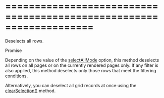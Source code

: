 <!--**
/*-------------------------------------------
    Auto-generated file. Do not modify.
-------------------------------------------

**-->
===================================================================
===================================================================

<!--shortDescription-->
Deselects all rows.
<!--/shortDescription-->

<!--returnType-->Promise<!--/returnType-->
<!--returnDescription-->

<!--/returnDescription-->

<!--fullDescription-->
Depending on the value of the [selectAllMode](/Documentation/ApiReference/UI_Widgets/dxDataGrid/Configuration/selection/#selectAllMode) option, this method deselects all rows on all pages or on the currently rendered pages only. If any filter is also applied, this method deselects only those rows that meet the filtering conditions.

Alternatively, you can deselect all grid records at once using the [clearSelection()](/Documentation/ApiReference/UI_Widgets/dxDataGrid/Methods/#clearSelection) method.
<!--/fullDescription-->